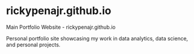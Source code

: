 # rickypenajr.github.io
Main Portfolio Website - rickypenajr.github.io

Personal portfolio site showcasing my work in data analytics, data science, and personal projects.

